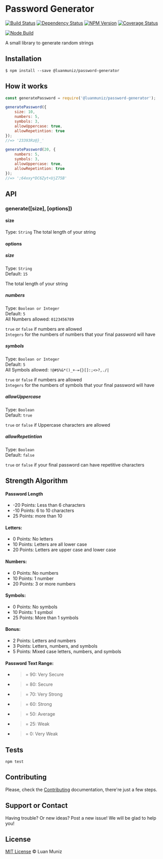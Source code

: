 Password Generator
=========
[![Build Status][travis-image]][travis-url] [![Dependency Status][depstat-image]][depstat-url] [![NPM Version][node-image]][node-url] [![Coverage Status][coverrals-image]][coverrals-url]

[![Node Build][nodei-image]][nodei-url]

A small library to generate random strings

## Installation

```shell
$ npm install --save @luanmuniz/password-generator
```

## How it works
```js
const generatePassword = require('@luanmuniz/password-generator');

generatePassword({
	size: 10,
	numbers: 5,
	symbols: 3,
	allowUppercase: true,
	allowRepetintion: true
});
//=> '23393Rz@}_'

generatePassword(20, {
	numbers: 5,
	symbols: 3,
	allowUppercase: true,
	allowRepetintion: true
});
//=> ';64xxy*DC6Zyt<UjZ75B'

```
## API

### generate([size], [options])

#### size
Type: `String`
The total length of your string

#### options

##### size
Type: `String`<br>
Default: `15`

The total length of your string

##### numbers
Type: `Boolean or Integer`<br>
Default: `5`<br>
All Numbers allowed: `0123456789`

`true` or `false` if numbers are allowed<br>
`Integers` for the numbers of numbers that your final password will have

##### symbols
Type: `Boolean or Integer`<br>
Default: `5`<br>
All Symbols allowed: `!@#$%&*()_+-={}[]:;<>?,./|`

`true` or `false` if numbers are allowed<br>
`Integers` for the numbers of symbols that your final password will have

##### allowUppercase
Type: `Boolean`<br>
Default: `true`

`true` or `false` if Uppercase characters are allowed

##### allowRepetintion
Type: `Boolean`<br>
Default: `false`

`true` or `false` if your final password can have repetitive characters

## Strength Algorithm

#### Password Length
- -20 Points: Less than 6 characters
- -10 Points: 6 to 10 characters
- 25 Points: more than 10

#### Letters:
- 0 Points: No letters
- 10 Points: Letters are all lower case
- 20 Points: Letters are upper case and lower case

#### Numbers:
- 0 Points: No numbers
- 10 Points: 1 number
- 20 Points: 3 or more numbers

#### Symbols:
- 0 Points: No symbols
- 10 Points: 1 symbol
- 25 Points: More than 1 symbols

#### Bonus:
- 2 Points: Letters and numbers
- 3 Points: Letters, numbers, and symbols
- 5 Points: Mixed case letters, numbers, and symbols

#### Password Text Range:

- >= 90: Very Secure
- >= 80: Secure
- >= 70: Very Strong
- >= 60: Strong
- >= 50: Average
- >= 25: Weak
- >= 0: Very Weak

## Tests
`npm test`

## Contributing
Please, check the [Contributing](CONTRIBUTING.md) documentation, there're just a few steps.

## Support or Contact

Having trouble? Or new ideas? Post a new issue! We will be glad to help you!

## License

[MIT License](http://luanmuniz.mit-license.org) © Luan Muniz

[travis-url]: https://travis-ci.org/luanmuniz/password-generator
[travis-image]: https://travis-ci.org/luanmuniz/password-generator.png?branch=master
[depstat-url]: https://david-dm.org/luanmuniz/password-generator#info=devDependencies
[depstat-image]: https://david-dm.org/luanmuniz/password-generator/dev-status.png
[nodei-image]: https://nodei.co/npm/@luanmuniz/password-generator.png
[nodei-url]: https://nodei.co/npm/@luanmuniz/password-generator
[node-image]: https://badge.fury.io/js/%40luanmuniz%2Fpassword-generator.svg
[node-url]: http://badge.fury.io/js/%40luanmuniz%2Fpassword-generator
[coverrals-image]: https://coveralls.io/repos/github/luanmuniz/password-generator/badge.svg?branch=master
[coverrals-url]: https://coveralls.io/github/luanmuniz/password-generator?branch=master
